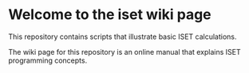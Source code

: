 # Welcome to the iset wiki page

This repository contains scripts that illustrate basic ISET calculations.

The wiki page for this repository is an online manual that explains ISET programming concepts.


